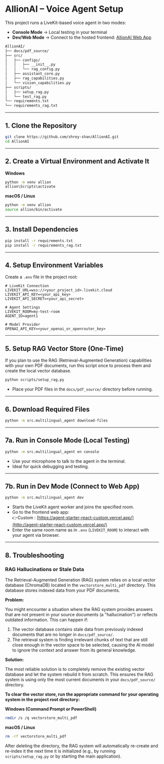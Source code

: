 # AllionAI – Voice Agent Setup

This project runs a LiveKit-based voice agent in two modes:

- **Console Mode** → Local testing in your terminal  
- **Dev/Web Mode** → Connect to the hosted frontend: [AllionAI Web App](https://agent-starter-react-sigma.vercel.app/)

```bash
AllionAI/
├── docs/pdf_source/
├── src/
│   ├── configs/
│   │   ├── __init__.py
│   │   └── rag_config.py
│   ├── assistant_core.py
│   ├── rag_capabilities.py
│   └── vision_capabilities.py
├── scripts/
│   ├── setup_rag.py
│   └── test_rag.py
└── requirements.txt
└── requirements_rag.txt
```
---

## 1. Clone the Repository
```bash
git clone https://github.com/shrey-shan/AllionAI.git
cd AllionAI
```

---

## 2. Create a Virtual Environment and Activate It
**Windows**
```bash
python -m venv allion
allion\Scripts\activate
```
**macOS / Linux**
```bash
python -m venv allion
source allion/bin/activate
```

---

## 3. Install Dependencies
```bash
pip install -r requirements.txt
pip install -r requirements_rag.txt
```

---

## 4. Setup Environment Variables
Create a `.env` file in the project root:

```env
# LiveKit Connection
LIVEKIT_URL=wss://<your_project_id>.livekit.cloud
LIVEKIT_API_KEY=<your_api_key>
LIVEKIT_API_SECRET=<your_api_secret>

# Agent Settings
LIVEKIT_ROOM=my-test-room
AGENT_ID=agent1

# Model Provider
OPENAI_API_KEY=<your_openai_or_openrouter_key>
```

---

## 5. Setup RAG Vector Store (One-Time)
If you plan to use the RAG (Retrieval-Augmented Generation) capabilities with your own PDF documents, run this script once to process them and create the local vector database.

```bash
python scripts/setup_rag.py
```
- Place your PDF files in the `docs/pdf_source/` directory before running.

---

## 6. Download Required Files
```bash
python -m src.multilingual_agent download-files
```

---

## 7a. Run in Console Mode (Local Testing)
```bash
python -m src.multilingual_agent en console
```
- Use your microphone to talk to the agent in the terminal.  
- Ideal for quick debugging and testing.

---

## 7b. Run in Dev Mode (Connect to Web App)
```bash
python -m src.multilingual_agent dev
```
- Starts the LiveKit agent worker and joins the specified room.  
- Go to the frontend web app:  
  👉Custom  : [https://agent-starter-react-custom.vercel.app/](http://agent-starter-react-custom.vercel.app/)
- Enter the same room name as in `.env` (`LIVEKIT_ROOM`) to interact with your agent via browser.

---

## 8. Troubleshooting

### RAG Hallucinations or Stale Data

The Retrieval-Augmented Generation (RAG) system relies on a local vector database (ChromaDB) located in the `vectorstore_multi_pdf` directory. This database stores indexed data from your PDF documents.

**Problem:**

You might encounter a situation where the RAG system provides answers that are not present in your source documents (a "hallucination") or reflects outdated information. This can happen if:
1.  The vector database contains stale data from previously indexed documents that are no longer in `docs/pdf_source/`.
2.  The retrieval system is finding irrelevant chunks of text that are still close enough in the vector space to be selected, causing the AI model to ignore the context and answer from its general knowledge.

**Solution:**

The most reliable solution is to completely remove the existing vector database and let the system rebuild it from scratch. This ensures the RAG system is using only the most current documents in your `docs/pdf_source/` directory.

**To clear the vector store, run the appropriate command for your operating system in the project root directory:**

**Windows (Command Prompt or PowerShell)**
```bash
rmdir /s /q vectorstore_multi_pdf
```

**macOS / Linux**
```bash
rm -rf vectorstore_multi_pdf
```

After deleting the directory, the RAG system will automatically re-create and re-index it the next time it is initialized (e.g., by running `scripts/setup_rag.py` or by starting the main application).